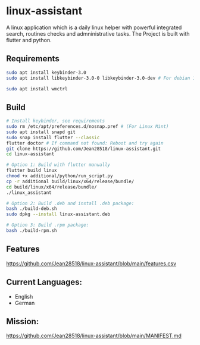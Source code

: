 # linux-assistant
A linux application which is a daily linux helper with powerful integrated search, routines checks and admninistrative tasks. The Project is built with flutter and python.

## Requirements
```bash
sudo apt install keybinder-3.0 
sudo apt install libkeybinder-3.0-0 libkeybinder-3.0-dev # For debian 11, Ubuntu 22.04, ...

sudo apt install wmctrl
```

## Build
```bash
# Install keybinder, see requirements
sudo rm /etc/apt/preferences.d/nosnap.pref # (For Linux Mint)
sudo apt install snapd git
sudo snap install flutter --classic
flutter doctor # If command not found: Reboot and try again
git clone https://github.com/Jean28518/linux-assistant.git
cd linux-assistant

# Option 1: Build with flutter manually
flutter build linux
chmod +x additional/python/run_script.py
cp -r additional build/linux/x64/release/bundle/
cd build/linux/x64/release/bundle/
./linux_assistant

# Option 2: Build .deb and install .deb package:
bash ./build-deb.sh
sudo dpkg --install linux-assistant.deb

# Option 3: Build .rpm package:
bash ./build-rpm.sh
```

## Features
https://github.com/Jean28518/linux-assistant/blob/main/features.csv

## Current Languages:
- English
- German

## Mission:
https://github.com/Jean28518/linux-assistant/blob/main/MANIFEST.md
